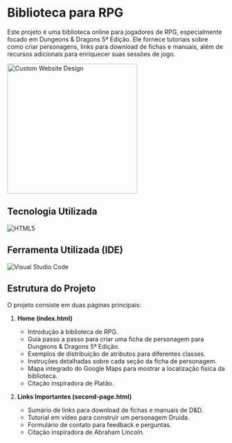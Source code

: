 # Biblioteca para RPG

Este projeto é uma biblioteca online para jogadores de RPG, especialmente focado em Dungeons & Dragons 5ª Edição. Ele fornece tutoriais sobre como criar personagens, links para download de fichas e manuais, além de recursos adicionais para enriquecer suas sessões de jogo.

<img src="https://ashiqurtech.com/cnt-ashtech/uploads/2021/07/Custom-Website-Design.png" alt="Custom Website Design" width="300" />

## Tecnologia Utilizada

![HTML5](https://img.shields.io/badge/html5-%23E34F26.svg?style=for-the-badge&logo=html5&logoColor=white)

## Ferramenta Utilizada (IDE)

![Visual Studio Code](https://img.shields.io/badge/Visual%20Studio%20Code-0078d7.svg?style=for-the-badge&logo=visual-studio-code&logoColor=white)

## Estrutura do Projeto

O projeto consiste em duas páginas principais:

1. **Home (index.html)**
    - Introdução à biblioteca de RPG.
    - Guia passo a passo para criar uma ficha de personagem para Dungeons & Dragons 5ª Edição.
    - Exemplos de distribuição de atributos para diferentes classes.
    - Instruções detalhadas sobre cada seção da ficha de personagem.
    - Mapa integrado do Google Maps para mostrar a localização física da biblioteca.
    - Citação inspiradora de Platão.

2. **Links Importantes (second-page.html)**
    - Sumário de links para download de fichas e manuais de D&D.
    - Tutorial em vídeo para construir um personagem Druida.
    - Formulário de contato para feedback e perguntas.
    - Citação inspiradora de Abraham Lincoln.